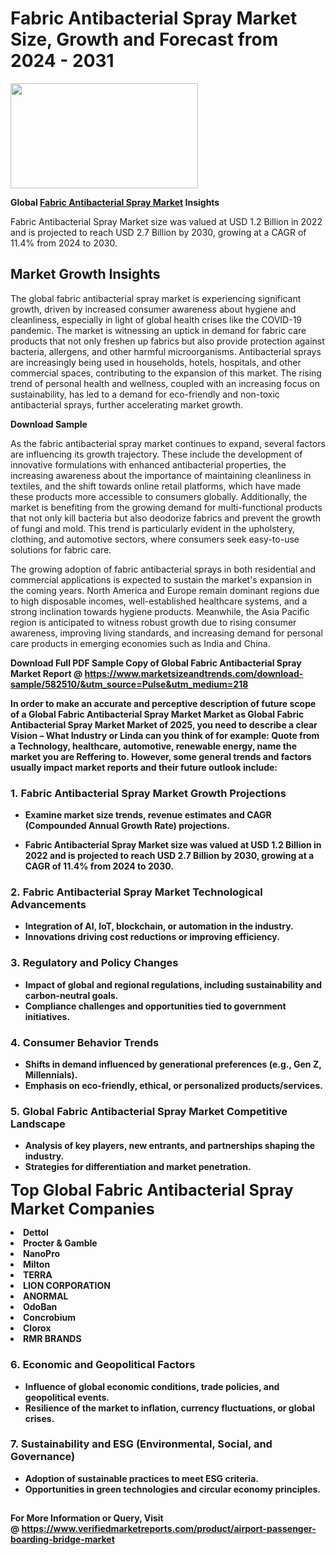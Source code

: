 <H1>Fabric Antibacterial Spray Market Size, Growth and Forecast from 2024 - 2031</H1><img class="aligncenter size-medium wp-image-584254" src="https://thirdeyenews.in/wp-content/uploads/2024/09/Global-Market-Research-300x168.jpeg" alt="" width="300" height="168" /><p><strong>Global&nbsp;<a href="https://www.marketsizeandtrends.com/download-sample/582510/&amp;utm_source=Pulse&amp;utm_medium=218">Fabric Antibacterial Spray Market</a> Insights</strong></p><p>Fabric Antibacterial Spray Market size was valued at USD 1.2 Billion in 2022 and is projected to reach USD 2.7 Billion by 2030, growing at a CAGR of 11.4% from 2024 to 2030.</p><p><h2>Market Growth Insights</h2> <p>The global fabric antibacterial spray market is experiencing significant growth, driven by increased consumer awareness about hygiene and cleanliness, especially in light of global health crises like the COVID-19 pandemic. The market is witnessing an uptick in demand for fabric care products that not only freshen up fabrics but also provide protection against bacteria, allergens, and other harmful microorganisms. Antibacterial sprays are increasingly being used in households, hotels, hospitals, and other commercial spaces, contributing to the expansion of this market. The rising trend of personal health and wellness, coupled with an increasing focus on sustainability, has led to a demand for eco-friendly and non-toxic antibacterial sprays, further accelerating market growth.</p> <p><strong>Download Sample</strong></p> <p>As the fabric antibacterial spray market continues to expand, several factors are influencing its growth trajectory. These include the development of innovative formulations with enhanced antibacterial properties, the increasing awareness about the importance of maintaining cleanliness in textiles, and the shift towards online retail platforms, which have made these products more accessible to consumers globally. Additionally, the market is benefiting from the growing demand for multi-functional products that not only kill bacteria but also deodorize fabrics and prevent the growth of fungi and mold. This trend is particularly evident in the upholstery, clothing, and automotive sectors, where consumers seek easy-to-use solutions for fabric care.</p> <p>The growing adoption of fabric antibacterial sprays in both residential and commercial applications is expected to sustain the market's expansion in the coming years. North America and Europe remain dominant regions due to high disposable incomes, well-established healthcare systems, and a strong inclination towards hygiene products. Meanwhile, the Asia Pacific region is anticipated to witness robust growth due to rising consumer awareness, improving living standards, and increasing demand for personal care products in emerging economies such as India and China.</p> <p><strong></p><p><span class=""><strong>Download Full PDF Sample Copy of Global Fabric Antibacterial Spray Market Report</strong> @ <a href="https://www.marketsizeandtrends.com/download-sample/582510/&amp;utm_source=Pulse&amp;utm_medium=218" target="_blank">https://www.marketsizeandtrends.com/download-sample/582510/&amp;utm_source=Pulse&amp;utm_medium=218</a></span></p><p>In order to make an accurate and perceptive description of future scope of a Global&nbsp;Fabric Antibacterial Spray Market Market as Global&nbsp;Fabric Antibacterial Spray Market Market of 2025, you need to describe a clear Vision &ndash; What Industry or Linda can you think of for example: Quote from a Technology, healthcare, automotive, renewable energy, name the market you are Reffering to. However, some general trends and factors usually impact market reports and their future outlook include:</p><h3>1.&nbsp;<strong>Fabric Antibacterial Spray Market Growth Projections</strong></h3><ul><li>Examine market size trends, revenue estimates and CAGR (Compounded Annual Growth Rate) projections.</li><li><p>Fabric Antibacterial Spray Market size was valued at USD 1.2 Billion in 2022 and is projected to reach USD 2.7 Billion by 2030, growing at a CAGR of 11.4% from 2024 to 2030.</p></li></ul><h3>2.&nbsp;<strong>Fabric Antibacterial Spray Market Technological Advancements</strong></h3><ul><li>Integration of AI, IoT, blockchain, or automation in the industry.</li><li>Innovations driving cost reductions or improving efficiency.</li></ul><h3>3.&nbsp;<strong>Regulatory and Policy Changes</strong></h3><ul><li>Impact of global and regional regulations, including sustainability and carbon-neutral goals.</li><li>Compliance challenges and opportunities tied to government initiatives.</li></ul><h3>4.&nbsp;<strong>Consumer Behavior Trends</strong></h3><ul><li>Shifts in demand influenced by generational preferences (e.g., Gen Z, Millennials).</li><li>Emphasis on eco-friendly, ethical, or personalized products/services.</li></ul><h3>5.&nbsp;<strong>Global Fabric Antibacterial Spray Market Competitive Landscape</strong></h3><ul><li>Analysis of key players, new entrants, and partnerships shaping the industry.</li><li>Strategies for differentiation and market penetration.</li></ul><p data-pm-slice="1 1 []"><span style="color: inherit; font-family: inherit; font-size: 25px;">Top Global Fabric Antibacterial Spray Market Companies</span></p><div class="" data-test-id=""><p><li>Dettol</li><li> Procter & Gamble</li><li> NanoPro</li><li> Milton</li><li> TERRA</li><li> LION CORPORATION</li><li> ANORMAL</li><li> OdoBan</li><li> Concrobium</li><li> Clorox</li><li> RMR BRANDS</li></p></div><h3>6.&nbsp;<strong>Economic and Geopolitical Factors</strong></h3><ul><li>Influence of global economic conditions, trade policies, and geopolitical events.</li><li>Resilience of the market to inflation, currency fluctuations, or global crises.</li></ul><h3>7.&nbsp;<strong>Sustainability and ESG (Environmental, Social, and Governance)</strong></h3><ul><li>Adoption of sustainable practices to meet ESG criteria.</li><li>Opportunities in green technologies and circular economy principles.</li></ul><h2><strong style="font-size: 14px;">For More Information or Query, Visit @&nbsp;</strong><a style="background-color: #ffffff; font-size: 14px;" href="https://www.marketsizeandtrends.com/report/fabric-antibacterial-spray-market/" target="_blank">https://www.verifiedmarketreports.com/product/airport-passenger-boarding-bridge-market</a></h2>
